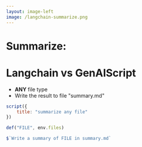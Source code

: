 ```yaml
---
layout: image-left
image: /langchain-summarize.png
---
```


# Summarize: 
# Langchain vs GenAIScript

<v-click>

- **ANY** file type
- Write the result to file "summary.md"

```js
script({
    title: "summarize any file"
})

def("FILE", env.files)

$`Write a summary of FILE in summary.md`
```

</v-click>
